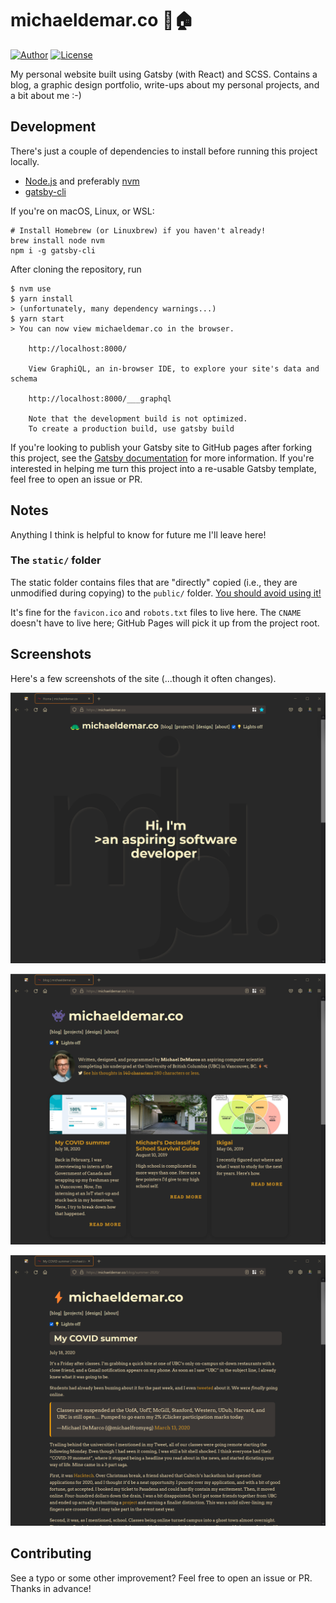 # michaeldemar.co 👋🏠

[![Author](https://img.shields.io/badge/Author-michaelfromyeg-brightgreen.svg)](https://michaeldemar.co) [![License](https://img.shields.io/badge/License-MIT-yellow.svg)](https://michaeldemar.co)

My personal website built using Gatsby (with React) and SCSS. Contains a blog, a graphic design portfolio, write-ups about my personal projects, and a bit about me :-)

## Development

There's just a couple of dependencies to install before running this project locally.

- [Node.js](https://nodejs.org/en) and preferably [nvm](https://github.com/nvm-sh/nvm)
- [gatsby-cli](https://gatsbyjs.com/docs/reference/gatsby-cli/#how-to-use-gatsby-cli)

If you're on macOS, Linux, or WSL:

```shellscript
# Install Homebrew (or Linuxbrew) if you haven't already!
brew install node nvm
npm i -g gatsby-cli
```

After cloning the repository, run

```shellscript
$ nvm use
$ yarn install
> (unfortunately, many dependency warnings...)
$ yarn start
> You can now view michaeldemar.co in the browser.

    http://localhost:8000/

    View GraphiQL, an in-browser IDE, to explore your site's data and schema

    http://localhost:8000/___graphql

    Note that the development build is not optimized.
    To create a production build, use gatsby build
```

If you're looking to publish your Gatsby site to GitHub pages after forking this project, see the [Gatsby documentation](https://gatsbyjs.org/docs/how-gatsby-works-with-github-pages) for more information. If you're interested in helping me turn this project into a re-usable Gatsby template, feel free to open an issue or PR.

## Notes

Anything I think is helpful to know for future me I'll leave here!

### The `static/` folder

The static folder contains files that are "directly" copied (i.e., they are unmodified during copying) to the `public/` folder. [You should avoid using it!](https://gatsbyjs.com/docs/how-to/images-and-media/static-folder)

It's fine for the `favicon.ico` and `robots.txt` files to live here. The `CNAME` doesn't have to live here; GitHub Pages will pick it up from the project root.

## Screenshots

Here's a few screenshots of the site (...though it often changes).

![The homepage](images/homepage.png)

![The blog](images/blog.png)

![A post on my blog](images/post.png)

## Contributing

See a typo or some other improvement? Feel free to open an issue or PR. Thanks in advance!
